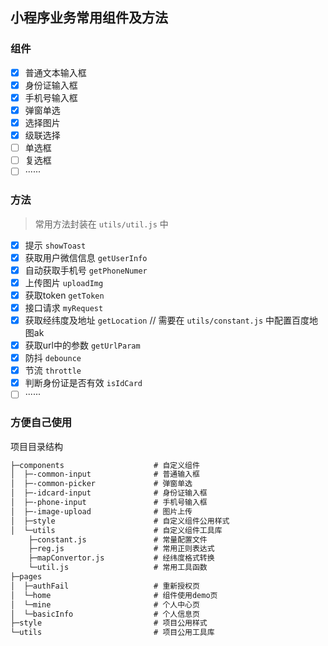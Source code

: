 ## 小程序业务常用组件及方法

### 组件

- [x] 普通文本输入框
- [x] 身份证输入框
- [x] 手机号输入框
- [x] 弹窗单选
- [x] 选择图片
- [x] 级联选择
- [ ] 单选框
- [ ] 复选框
- [ ] ······

### 方法

> 常用方法封装在 `utils/util.js` 中

- [x] 提示 `showToast`
- [x] 获取用户微信信息 `getUserInfo`
- [x] 自动获取手机号 `getPhoneNumer`
- [x] 上传图片 `uploadImg`
- [x] 获取token `getToken`
- [x] 接口请求 `myRequest`
- [x] 获取经纬度及地址 `getLocation`  // 需要在 `utils/constant.js` 中配置百度地图ak
- [x] 获取url中的参数 `getUrlParam`
- [x] 防抖 `debounce`
- [x] 节流 `throttle`
- [x] 判断身份证是否有效 `isIdCard`
- [ ] ······

### 方便自己使用

项目目录结构

```md
├─components                    # 自定义组件
│  ├─-common-input              # 普通输入框
│  ├─-common-picker             # 弹窗单选
│  ├─-idcard-input              # 身份证输入框
│  ├─-phone-input               # 手机号输入框
│  ├─-image-upload              # 图片上传
│  ├─style                      # 自定义组件公用样式
│  └─utils                      # 自定义组件工具库
    ├─constant.js               # 常量配置文件
    ├─reg.js                    # 常用正则表达式
    ├─mapConvertor.js           # 经纬度格式转换
    └─util.js                   # 常用工具函数                   
├─pages
│  ├─authFail                   # 重新授权页
│  └─home                       # 组件使用demo页
│  └─mine                       # 个人中心页
│  └─basicInfo                  # 个人信息页
├─style                         # 项目公用样式
└─utils                         # 项目公用工具库
```